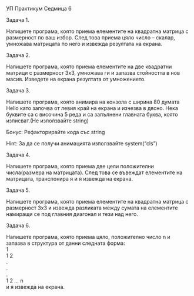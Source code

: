 <p>УП Практикум Седмица 6</p>
<p>Задача 1.</p>
<p>Напишете програма, която приема елементите на квадратна матрица с размерност по ваш избор. След това приема цяло число – скалар, умножава матрицата по него и извежда резултата на екрана.</p>
<p>Задача 2.</p>
<p>Напишете програма, която приема елементите на две квадратни матрици с размерност 3х3, умножава ги и запазва стойността в нов масив. Изведете на екрана резултата от умножението.</p>
<p>Задача 3.</p>
<p>Напишете програма, която анимира на конзола с ширина 80 думата Hello  като започва от левия край на екрана и изчезва в дясно. Нека буквите са с височина 5 реда и са запълнени главната буква, която изписват.(Не използвайте string)</p>
<p>Бонус:  Рефакторирайте кода със string</p>
<p>Hint: За да се получи анимацията използвайте system(“cls”)</p>
<p>Задача 4.</p>
<p>Напишете програма, която приема  две цели положителни числа(размера на матрицата). След това се въвеждат елементите на матрицата, транспонира я и я извежда на екрана.</p>
<p>Задача 5.</p>
<p>Напишете програма, която приема елементите на квадратна матрица с размерност 3х3 и извежда разликата между сумата на елементите намиращи се под главния диагонал и тези над него.</p>
<p>Задача 6.</p>
<p>Напишете програма, която приема цяло, положително число n и запазва в структура от данни следната форма:<br>
1<br>
1 2<br>
.<br>
.<br>
.<br>
1 2 … n<br>
и я извежда на екрана.</p>

